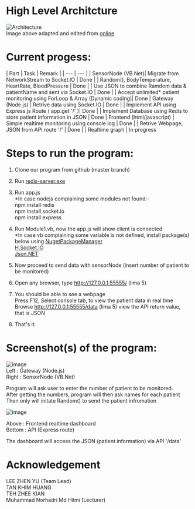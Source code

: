 # High Level Architcture
![Architecture](https://user-images.githubusercontent.com/9402322/85918256-a4095600-b893-11ea-9b4f-4b71efda56aa.png)  
Image above adapted and edited from [online](https://kasvith.me/posts/how-we-created-a-realtime-patient-monitoring-system-with-go-and-vue/)  



# Current progess:

| Part | Task | Remark |
| --- | --- |
| SensorNode (VB.Net)|  Migrate from NetworkStream to Socket.IO | Done
| | Random(), BodyTemperature, HeartRate, BloodPressure | Done
| | Use JSON to combine Ramdom data & patientName and sent via Socket.IO | Done
| | Accept unlimited* patient monitoring using ForLoop & Array (Dynamic coding)| Done
| Gateway (Node.js) | Retrive data using Socket.IO  | Done
| | Implement API using Express.js Route ( app.get '/' )| Done
| | Implement Database using Redis to store patient information in JSON  | Done
| Frontend (html/javascript) | Simple realtime monitoring using console.log  | Done
| | Retrive Webpage, JSON from API route '/' | Done
| | Realtime graph | In progress  



# Steps to run the program:

1. Clone our program from github (master branch)

2.  Run [redis-server.exe ](https://dingyuliang.me/redis-3-2-install-redis-windows/)   

3.  Run app.js  
    *In case nodejs complaining some modules not found:-  
    npm install redis   
    npm install socket.io   
    npm install express          
    
4.  Run Module1.vb, now the app.js will show client is connected  
    *In case vb complaining some variable is not defined, install package(s) below using [NugetPackageManager](https://docs.microsoft.com/en-us/nuget/consume-packages/install-use-packages-visual-studio)  
    [H.Socket.IO](https://github.com/HavenDV/H.Socket.IO)  
    [Json.NET]( https://www.newtonsoft.com/json)  

   
5.  Now proceed to send data with sensorNode (insert number of patient to be monitored)

6.  Open any browser, type http://127.0.0.1:55555/ (lima 5)

7.  You should be able to see a webpage  
    Press F12, Select console tab, to view the patient data in real time  
    Browse http://127.0.0.1:55555/data (lima 5) view the API return value, that is JSON

8.  That's it.


# Screenshot(s) of the program:

![image](https://user-images.githubusercontent.com/9402322/85916606-f5f6af80-b884-11ea-9cfc-9833ad34165d.png)  
Left : Gateway (Node.js)  
Right : SensorNode (VB.Net)

Program will ask user to enter the number of patient to be monitored.  
After getting the numbers, program will then ask names for each patient  
Then only will initate Random() to send the patient infromation 

![image](https://user-images.githubusercontent.com/9402322/85916610-fa22cd00-b884-11ea-8cb0-456065700687.png)  

Above : Frontend realtime dashboard   
Bottom : API (Express route) 

The dashboard will access the JSON (patient information) via API '/data'  

# Acknowledgement

LEE ZHEN YU   (Team Lead)  
TAN KHIM HUANG   
TEH ZHEE KIAN  
Muhammad Norhadri Md Hilmi (Lecturer)